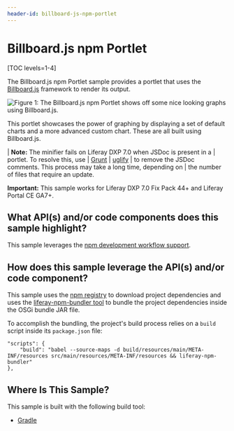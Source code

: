 ```yaml
---
header-id: billboard-js-npm-portlet
---
```


# Billboard.js npm Portlet

[TOC levels=1-4]

The Billboard.js npm Portlet sample provides a portlet that uses the
[Billboard.js](https://naver.github.io/billboard.js/) framework to render its
output.

![Figure 1: The Billboard.js npm Portlet shows off some nice looking graphs using Billboard.js.](../../../../images/billboardjs-npm-sample.png)

This portlet showcases the power of graphing by displaying a set of default
charts and a more advanced custom chart. These are all built using Billboard.js.

| **Note:** The minifier fails on Liferay DXP 7.0 when JSDoc is present in a
| portlet. To resolve this, use
| [Grunt](https://gruntjs.com/getting-started)
| [uglify](https://www.npmjs.com/package/grunt-contrib-uglify)
| to remove the JSDoc comments. This process may take a long time, depending on
| the number of files that require an update.

**Important:** This sample works for Liferay DXP 7.0 Fix Pack 44+ and Liferay Portal
CE GA7+.

## What API(s) and/or code components does this sample highlight?

This sample leverages the
[npm development workflow support](/docs/7-0/tutorials/-/knowledge_base/t/using-npm-in-your-portlets).

## How does this sample leverage the API(s) and/or code component?

This sample uses the [npm registry](https://www.npmjs.com/) to download project
dependencies and uses the
[liferay-npm-bundler tool](https://github.com/liferay/liferay-npm-build-tools/tree/master/packages/liferay-npm-bundler)
to bundle the project dependencies inside the OSGi bundle JAR file.

To accomplish the bundling, the project's build process relies on a `build`
script inside its `package.json` file:

    "scripts": {
        "build": "babel --source-maps -d build/resources/main/META-INF/resources src/main/resources/META-INF/resources && liferay-npm-bundler"
    },

## Where Is This Sample?

This sample is built with the following build tool:

<!--
There are three different versions of this sample, each built with a different
build tool:

TODO: Replace above when tool is available for other build tools. -Cody
-->

- [Gradle](https://github.com/liferay/liferay-blade-samples/tree/7.0/gradle/apps/npm/billboardjs-npm-portlet)
